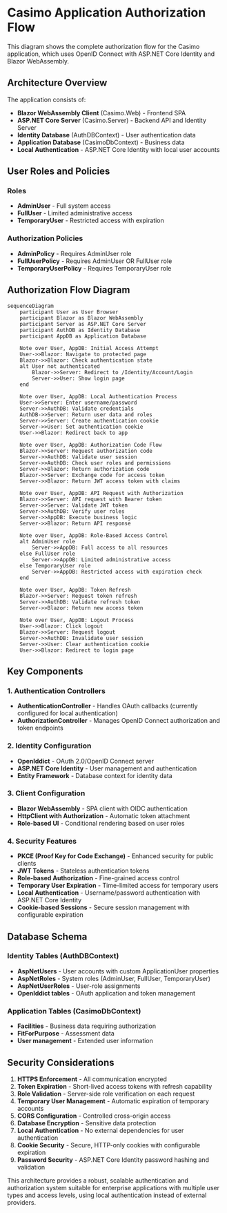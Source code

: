# Casimo Application Authorization Flow

This diagram shows the complete authorization flow for the Casimo application, which uses OpenID Connect with ASP.NET Core Identity and Blazor WebAssembly.

## Architecture Overview

The application consists of:
- **Blazor WebAssembly Client** (Casimo.Web) - Frontend SPA
- **ASP.NET Core Server** (Casimo.Server) - Backend API and Identity Server
- **Identity Database** (AuthDBContext) - User authentication data
- **Application Database** (CasimoDbContext) - Business data
- **Local Authentication** - ASP.NET Core Identity with local user accounts

## User Roles and Policies

### Roles
- **AdminUser** - Full system access
- **FullUser** - Limited administrative access  
- **TemporaryUser** - Restricted access with expiration

### Authorization Policies
- **AdminPolicy** - Requires AdminUser role
- **FullUserPolicy** - Requires AdminUser OR FullUser role
- **TemporaryUserPolicy** - Requires TemporaryUser role

## Authorization Flow Diagram

```mermaid
sequenceDiagram
    participant User as User Browser
    participant Blazor as Blazor WebAssembly
    participant Server as ASP.NET Core Server
    participant AuthDB as Identity Database
    participant AppDB as Application Database

    Note over User, AppDB: Initial Access Attempt
    User->>Blazor: Navigate to protected page
    Blazor->>Blazor: Check authentication state
    alt User not authenticated
        Blazor->>Server: Redirect to /Identity/Account/Login
        Server->>User: Show login page
    end

    Note over User, AppDB: Local Authentication Process
    User->>Server: Enter username/password
    Server->>AuthDB: Validate credentials
    AuthDB->>Server: Return user data and roles
    Server->>Server: Create authentication cookie
    Server->>User: Set authentication cookie
    User->>Blazor: Redirect back to app

    Note over User, AppDB: Authorization Code Flow
    Blazor->>Server: Request authorization code
    Server->>AuthDB: Validate user session
    Server->>AuthDB: Check user roles and permissions
    Server->>Blazor: Return authorization code
    Blazor->>Server: Exchange code for access token
    Server->>Blazor: Return JWT access token with claims

    Note over User, AppDB: API Request with Authorization
    Blazor->>Server: API request with Bearer token
    Server->>Server: Validate JWT token
    Server->>AuthDB: Verify user roles
    Server->>AppDB: Execute business logic
    Server->>Blazor: Return API response

    Note over User, AppDB: Role-Based Access Control
    alt AdminUser role
        Server->>AppDB: Full access to all resources
    else FullUser role
        Server->>AppDB: Limited administrative access
    else TemporaryUser role
        Server->>AppDB: Restricted access with expiration check
    end

    Note over User, AppDB: Token Refresh
    Blazor->>Server: Request token refresh
    Server->>AuthDB: Validate refresh token
    Server->>Blazor: Return new access token

    Note over User, AppDB: Logout Process
    User->>Blazor: Click logout
    Blazor->>Server: Request logout
    Server->>AuthDB: Invalidate user session
    Server->>User: Clear authentication cookie
    User->>Blazor: Redirect to login page
```

## Key Components

### 1. Authentication Controllers
- **AuthenticationController** - Handles OAuth callbacks (currently configured for local authentication)
- **AuthorizationController** - Manages OpenID Connect authorization and token endpoints

### 2. Identity Configuration
- **OpenIddict** - OAuth 2.0/OpenID Connect server
- **ASP.NET Core Identity** - User management and authentication
- **Entity Framework** - Database context for identity data

### 3. Client Configuration
- **Blazor WebAssembly** - SPA client with OIDC authentication
- **HttpClient with Authorization** - Automatic token attachment
- **Role-based UI** - Conditional rendering based on user roles

### 4. Security Features
- **PKCE (Proof Key for Code Exchange)** - Enhanced security for public clients
- **JWT Tokens** - Stateless authentication tokens
- **Role-based Authorization** - Fine-grained access control
- **Temporary User Expiration** - Time-limited access for temporary users
- **Local Authentication** - Username/password authentication with ASP.NET Core Identity
- **Cookie-based Sessions** - Secure session management with configurable expiration

## Database Schema

### Identity Tables (AuthDBContext)
- **AspNetUsers** - User accounts with custom ApplicationUser properties
- **AspNetRoles** - System roles (AdminUser, FullUser, TemporaryUser)
- **AspNetUserRoles** - User-role assignments
- **OpenIddict tables** - OAuth application and token management

### Application Tables (CasimoDbContext)
- **Facilities** - Business data requiring authorization
- **FitForPurpose** - Assessment data
- **User management** - Extended user information

## Security Considerations

1. **HTTPS Enforcement** - All communication encrypted
2. **Token Expiration** - Short-lived access tokens with refresh capability
3. **Role Validation** - Server-side role verification on each request
4. **Temporary User Management** - Automatic expiration of temporary accounts
5. **CORS Configuration** - Controlled cross-origin access
6. **Database Encryption** - Sensitive data protection
7. **Local Authentication** - No external dependencies for user authentication
8. **Cookie Security** - Secure, HTTP-only cookies with configurable expiration
9. **Password Security** - ASP.NET Core Identity password hashing and validation

This architecture provides a robust, scalable authentication and authorization system suitable for enterprise applications with multiple user types and access levels, using local authentication instead of external providers.
